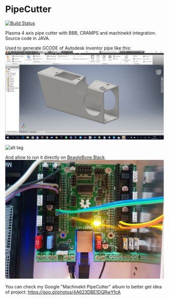 # PipeCutter
[![Build Status](https://travis-ci.org/zhivko/PipeCutter.svg?branch=master)](https://travis-ci.org/zhivko/PipeCutter)

Plasma 4 axis pipe cutter with BBB, CRAMPS and machinekit integration. Source code in JAVA.

Used to generate GCODE of Autodesk Inventor pipe like this:
![alt tag](./screenshots/pipe.png)

![alt tag](./screenshots/PipeCutter.gif)

And allow to run it directly on [BeagleBone Black](https://beagleboard.org/black).
![alt tag](./screenshots/cramps.jpg)

You can check my Google "Machinekit PipeCutter" album to better get idea of project:
https://goo.gl/photos/4A623DBE1DQRwYfcA
